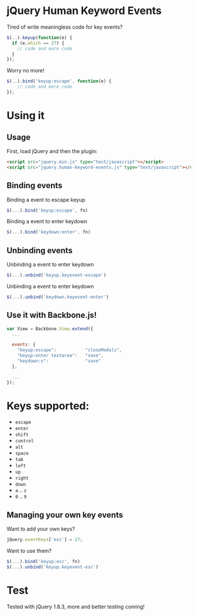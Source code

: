# jQuery Human Keyword Events

Tired of write meaningless code for key events?
```javascript
$(..).keyup(function(e) {
  if (e.which == 27) {
    // code and more code
  }
});
```

Worry no more!
```javascript
$(..).bind('keyup:escape', function(e) {
    // code and more code
});
```


# Using it

## Usage
First, load jQuery and then the plugin:

```html
<script src="jquery.min.js" type="text/javascript"></script>
<script src="jquery.human-keyword-events.js" type="text/javascript"></script>
```


## Binding events
Binding a event to escape keyup
```javascript
$(...).bind('keyup:escape', fn)
```

Binding a event to enter keydown
```javascript
$(...).bind('keydown:enter', fn)
```

## Unbinding events
Unbinding a event to enter keydown
```javascript
$(...).unbind('keyup.keyevent-escape')
```

Unbinding a event to enter keydown
```javascript
$(...).unbind('keydown.keyevent-enter')
```

## Use it with Backbone.js!
```javascript
var View = Backbone.View.extend({
  ...

  events: {
    "keyup:escape":           "closeModals",
    "keyup:enter textarea":   "save",
    "keydown:s":              "save"
  },

  ...
});
```


# Keys supported:

  - `escape`
  - `enter`
  - `shift`
  - `control`
  - `alt`
  - `space`
  - `tab`
  - `left`
  - `up`
  - `right`
  - `down`
  - `a` .. `z`
  - `0` .. `9`


## Managing your own key events
Want to add your own keys?
```javascript
jQuery.eventKeys['esc'] = 27;
```
Want to use them?
```javascript
$(...).bind('keyup:esc', fn)
$(...).unbind('keyup.keyevent-esc')
```

# Test
Tested with jQuery 1.8.3, more and better testing coming!

